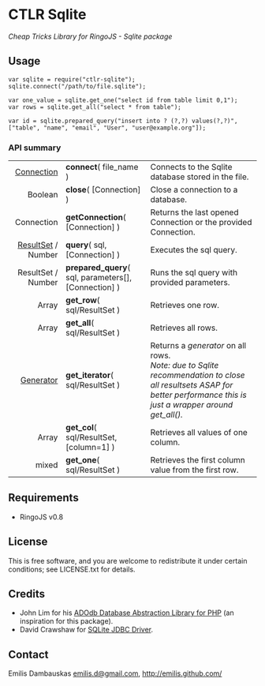 # CTLR Sqlite

_Cheap Tricks Library for RingoJS - Sqlite package_

## Usage

    var sqlite = require("ctlr-sqlite");
    sqlite.connect("/path/to/file.sqlite");
    
    var one_value = sqlite.get_one("select id from table limit 0,1");
    var rows = sqlite.get_all("select * from table");

    var id = sqlite.prepared_query("insert into ? (?,?) values(?,?)", ["table", "name", "email", "User", "user@example.org"]);

### API summary

<table><tbody>
<tr><td align="right"><a href="http://download.oracle.com/javase/6/docs/api/java/sql/Connection.html">Connection</a></td>
    <td><b>connect</b>( file_name )
        </td><td>Connects to the Sqlite database stored in the file.</td></tr>
<tr><td align="right">Boolean</td>
    <td><b>close</b>( [Connection] )
        </td><td>Close a connection to a database.</td></tr>
<tr><td align="right">Connection</td>
    <td><b>getConnection</b>( [Connection] )
        </td><td>Returns the last opened Connection or the provided Connection.</td></tr>
<tr><td align="right"><a href="http://download.oracle.com/javase/6/docs/api/java/sql/ResultSet.html">ResultSet</a> / Number</td>
    <td><b>query</b>( sql, [Connection] )
        </td><td>Executes the sql query.</td></tr>
<tr><td align="right">ResultSet / Number</td>
    <td><b>prepared_query</b>( sql, parameters[], [Connection] )
        </td><td>Runs the sql query with provided parameters.</td></tr>
<tr><td align="right">Array</td>
    <td><b>get_row</b>( sql/ResultSet )
        </td><td>Retrieves one row.</td></tr>
<tr><td align="right">Array</td>
    <td><b>get_all</b>( sql/ResultSet )
        </td><td>Retrieves all rows.</td></tr>
<tr><td align="right"><a href="https://developer.mozilla.org/en/JavaScript/Guide/Iterators_and_Generators#Generators.3a_a_better_way_to_build_Iterators">Generator</a></td>
    <td><b>get_iterator</b>( sql/ResultSet )
        </td><td>Returns a <em>generator</em> on all rows.
        <br><em>Note: due to Sqlite recommendation to close all resultsets ASAP for better performance this is just a wrapper around <em>get_all()</em>.</td></tr>
<tr><td align="right">Array</td>
    <td><b>get_col</b>( sql/ResultSet, [column=1] )
        </td><td>Retrieves all values of one column.</td></tr>
<tr><td align="right">mixed</td>
    <td><b>get_one</b>( sql/ResultSet )
        </td><td>Retrieves the first column value from the first row.</td></tr>
</tbody></table>

## Requirements

- RingoJS v0.8

## License

This is free software, and you are welcome to redistribute it under certain conditions; see LICENSE.txt for details.

## Credits

- John Lim for his <a href="http://adodb.sourceforge.net/">ADOdb Database Abstraction Library for PHP</a> (an inspiration for this package).
- David Crawshaw for <a href="http://www.zentus.com/sqlitejdbc/">SQLite JDBC Driver</a>.

## Contact

Emilis Dambauskas <emilis.d@gmail.com>, <http://emilis.github.com/>
